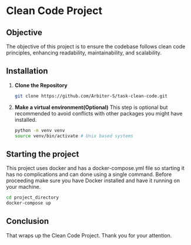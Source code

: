 # Clean Code Project

## Objective
The objective of this project is to ensure the codebase follows clean code principles, enhancing readability, maintainability, and scalability.

## Installation

1. **Clone the Repository**
   ```bash
   git clone https://github.com/Arbiter-S/task-clean-code.git
2. **Make a virtual environment(Optional)**
This step is optional but recommended to avoid conflicts with other packages you might have installed.
    ```bash
    python -m venv venv
    source venv/bin/activate # Unix based systems
## Starting the project
    
This project uses docker and has a docker-compose.yml file so starting it has no complications and can done using a single command. Before proceeding make sure you have Docker installed and have it running on your machine.

```bash
cd project_directory
docker-compose up
```
## Conclusion

That wraps up the Clean Code Project. Thank you for your attention.

